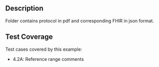 ## Description

Folder contains protocol in pdf and corresponding FHIR in json format.

## Test Coverage

Test cases covered by this example:
* 4.2A: Reference range comments

